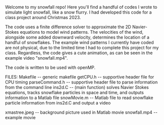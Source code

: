 Welcome to my snowfall repo!
Here you'll find a handful of codes I wrote to simulate light snowfall, like a snow flurry.
I had developed this code for a class project around Christmas 2023. 

The code uses a finite difference solver to approximate the 2D Navier-Stokes equations to model wind patterns. 
The velocities of the wind, alongside some added downward velocity, determines the location of a handful of snowflakes. 
The example wind patterns I currently have coded are not physical, due to the limited time I had to complete this project for my class.
Regardless, the code gives a cute animation, as can be seen in the example video "snowfall.mp4".

The code is written to be used with openMP.

FILES:
Makefile -- generic makefile
getCPU.h -- supportive header file for CPU timing
parseCommand.h -- supportive header file to parse information from the command line
ins2d.C -- (main function) solves Navier Stokes equations, tracks snowflake particles in space and time, and outputs information to a Matlab file
snowMovie.m -- Matlab file to read snowflake particle information from ins2d.C and output a video

xmastree.jpeg -- background picture used in Matlab movie
snowfall.mp4 -- example movie


